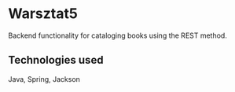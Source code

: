 # Warsztat5

Backend functionality for cataloging books using the REST method.

## Technologies used

Java, Spring, Jackson
